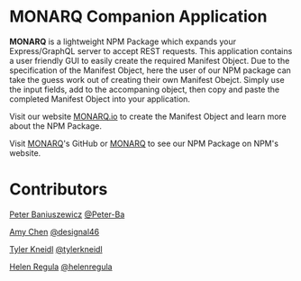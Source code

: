 # MONARQ Companion Application

**MONARQ** is a lightweight NPM Package which expands your Express/GraphQL server to accept REST requests. This application contains a user friendly GUI to easily create the required Manifest Object. Due to the specification of the Manifest Object, here the user of our NPM package can take the guess work out of creating their own Manifest Obejct. Simply use the input fields, add to the accompaning object, then copy and paste the completed Manifest Object into your application. 

Visit our website [MONARQ.io](http://monarq.io/) to create the Manifest Object and learn more about the NPM Package. 

Visit [MONARQ](https://github.com/oslabs-beta/MONARQ)'s GitHub or [MONARQ](https://www.npmjs.com/package/monarq) to see our NPM Package on NPM's website. 

# Contributors

[Peter Baniuszewicz](https://www.linkedin.com/in/peterbaniuszewicz/) [@Peter-Ba](https://github.com/Peter-Ba)

[Amy Chen](https://www.linkedin.com/in/amyechen) [@designal46](https://github.com/designal46)

[Tyler Kneidl](https://www.linkedin.com/in/tylerkneidl/) [@tylerkneidl](https://github.com/tylerkneidl)

[Helen Regula](https://www.linkedin.com/in/helen-regula/) [@helenregula](https://github.com/helenregula)

